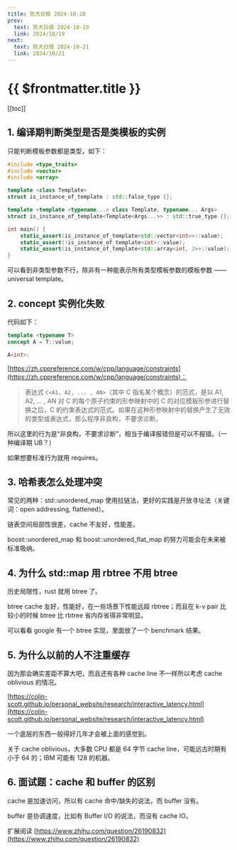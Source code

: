 ```yaml
---
title: 败犬日报 2024-10-20
prev:
  text: 败犬日报 2024-10-19
  link: 2024/10/19
next:
  text: 败犬日报 2024-10-21
  link: 2024/10/21
---
```


# {{ $frontmatter.title }}

[[toc]]

## 1. 编译期判断类型是否是类模板的实例

只能判断模板参数都是类型，如下：

```cpp
#include <type_traits>
#include <vector>
#include <array>

template <class Template>
struct is_instance_of_template : std::false_type {};

template <template <typename...> class Template, typename... Args>
struct is_instance_of_template<Template<Args...>> : std::true_type {};

int main() {
    static_assert(is_instance_of_template<std::vector<int>>::value);
    static_assert(!is_instance_of_template<int>::value);
    static_assert(is_instance_of_template<std::array<int, 2>>::value);  // assertion failed
}
```

可以看到非类型参数不行，除非有一种能表示所有类型模板参数的模板参数 —— universal template。

## 2. concept 实例化失败

代码如下：

```cpp
template <typename T>
concept A = T::value;

A<int>;
```

[https://zh.cppreference.com/w/cpp/language/constraints](https://zh.cppreference.com/w/cpp/language/constraints)：

> 表达式 `C<A1, A2, ... , AN>`（其中 C 指名某个概念）的范式，是以 A1, A2, ... , AN 对 C 的每个原子约束的形参映射中的 C 的对应模板形参进行替换之后，C 的约束表达式的范式。如果在这种形参映射中的替换产生了无效的类型或表达式，那么程序非良构，不要求诊断。

所以这里的行为是“非良构，不要求诊断”，相当于编译报错但是可以不报错。（一种编译期 UB？）

如果想要标准行为就用 requires。

## 3. 哈希表怎么处理冲突

常见的两种：std::unordered_map 使用拉链法，更好的实践是开放寻址法（关键词：open addressing, flattened）。

链表空间局部性很差，cache 不友好，性能差。

boost::unordered_map 和 boost::unordered_flat_map 的努力可能会在未来被标准吸纳。

## 4. 为什么 std::map 用 rbtree 不用 btree

历史局限性，rust 就用 btree 了。

btree cache 友好，性能好，在一些场景下性能远超 rbtree；而且在 k-v pair 比较小的时候 btree 比 rbtree 省内存省得非常明显。

可以看看 google 有一个 btree 实现，里面放了一个 benchmark 结果。

## 5. 为什么以前的人不注重缓存

因为那会确实差距不算大吧，而且还有各种 cache line 不一样所以考虑 cache oblivious 的情况。

[https://colin-scott.github.io/personal_website/research/interactive_latency.html](https://colin-scott.github.io/personal_website/research/interactive_latency.html)

一个底层的东西一般得好几年才会被上面的感觉到。

关于 cache oblivious，大多数 CPU 都是 64 字节 cache line，可能远古时期有小于 64 的；IBM 可能有 128 的机器。

## 6. 面试题：cache 和 buffer 的区别

cache 是加速访问，所以有 cache 命中/缺失的说法，而 buffer 没有。

buffer 是协调速度，比如有 Buffer I/O 的说法，而没有 cache IO。

扩展阅读 [https://www.zhihu.com/question/26190832](https://www.zhihu.com/question/26190832)
